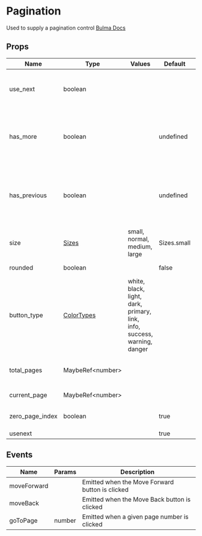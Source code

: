 # Pagination

Used to supply a pagination control
[Bulma Docs](https://bulma.io/documentation/components/pagination/)
## Props

| Name    | Type | Values | Default | Description |
| -------- | ------- | -------- | ------- | ------- |
| use_next | boolean ||  | Indicates if it should use Next/Previous instead of Newer/Older|
| has_more | boolean || undefined | Indicates if there are more items in the paging so Next/Newer should be enabled|
| has_previous | boolean || undefined | Indicates if there are previous items in the paging so Previous/Older should be enabled|
| size | [Sizes](../enums.md#Sizes) |small, normal, medium, large| Sizes.small | The size of the pagination buttons|
| rounded | boolean || false | Use rounded buttons|
| button_type | [ColorTypes](../enums.md#ColorTypes) |white, black, light, dark, primary, link, info, success, warning, danger|  | Set the color of the buttons|
| total_pages | MaybeRef\<number\> ||  | The total number of pages available|
| current_page | MaybeRef\<number\> ||  | The current page number|
| zero_page_index | boolean || true | Set to true if the first page is 0|
| usenext |  || true | |
## Events

| Name    | Params | Description |
| ------- | ------- | ------- |
| moveForward||Emitted when the Move Forward button is clicked|
| moveBack||Emitted when the Move Back button is clicked|
| goToPage|number|Emitted when a given page number is clicked|
